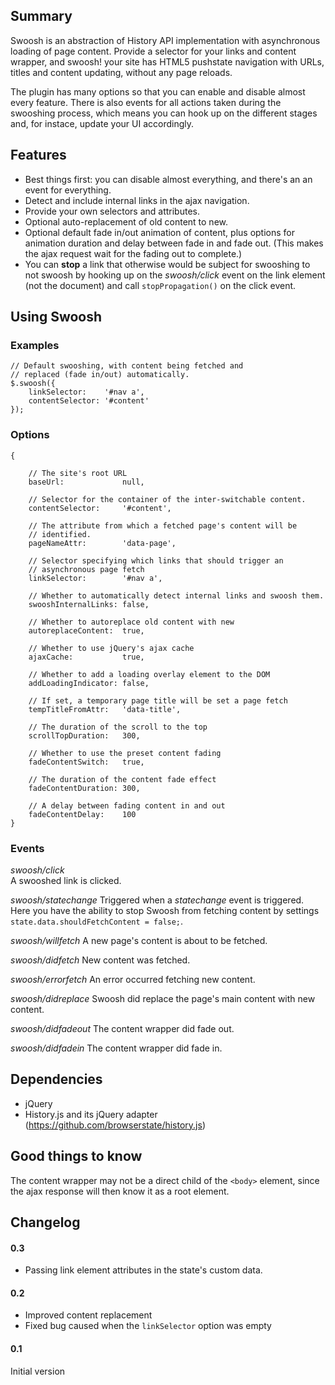 ## Summary

Swoosh is an abstraction of History API implementation with asynchronous loading of page content. Provide a selector for your links and content wrapper, and swoosh! your site has HTML5 pushstate navigation with URLs, titles and content updating, without any page reloads.

The plugin has many options so that you can enable and disable almost every feature. There is also events for all actions taken during the swooshing process, which means you can hook up on the different stages and, for instace, update your UI accordingly.

## Features

* Best things first: you can disable almost everything, and there's an an event for everything.
* Detect and include internal links in the ajax navigation.
* Provide your own selectors and attributes.
* Optional auto-replacement of old content to new.
* Optional default fade in/out animation of content, plus options for animation duration and delay between fade in and fade out. (This makes the ajax request wait for the fading out to complete.)
* You can **stop** a link that otherwise would be subject for swooshing to not swoosh by hooking up on the *swoosh/click* event on the link element (not the document) and call `stopPropagation()` on the click event.

## Using Swoosh

### Examples

	// Default swooshing, with content being fetched and
	// replaced (fade in/out) automatically.
	$.swoosh({
		linkSelector:    '#nav a',
		contentSelector: '#content'
	});

### Options

	{

		// The site's root URL
		baseUrl:             null,

		// Selector for the container of the inter-switchable content.
		contentSelector:     '#content',

		// The attribute from which a fetched page's content will be
		// identified.
		pageNameAttr:        'data-page',

		// Selector specifying which links that should trigger an 
		// asynchronous page fetch
		linkSelector:        '#nav a',

		// Whether to automatically detect internal links and swoosh them.
		swooshInternalLinks: false,

		// Whether to autoreplace old content with new
		autoreplaceContent:  true,

		// Whether to use jQuery's ajax cache
		ajaxCache:           true,

		// Whether to add a loading overlay element to the DOM
		addLoadingIndicator: false,

		// If set, a temporary page title will be set a page fetch
		tempTitleFromAttr:   'data-title',

		// The duration of the scroll to the top
		scrollTopDuration:   300,

		// Whether to use the preset content fading
		fadeContentSwitch:   true,

		// The duration of the content fade effect
		fadeContentDuration: 300,

		// A delay between fading content in and out
		fadeContentDelay:    100
	}

### Events

*swoosh/click*   
A swooshed link is clicked.

*swoosh/statechange*
Triggered when a *statechange* event is triggered. Here you have the ability to stop Swoosh from fetching content by settings `state.data.shouldFetchContent = false;`.

*swoosh/willfetch*
A new page's content is about to be fetched.

*swoosh/didfetch*
New content was fetched.

*swoosh/errorfetch*
An error occurred fetching new content.

*swoosh/didreplace*
Swoosh did replace the page's main content with new content.

*swoosh/didfadeout*
The content wrapper did fade out.

*swoosh/didfadein*
The content wrapper did fade in.

## Dependencies

* jQuery
* History.js and its jQuery adapter (https://github.com/browserstate/history.js)

## Good things to know

The content wrapper may not be a direct child of the `<body>` element, since the ajax response will then know it as a root element.

## Changelog

#### 0.3

* Passing link element attributes in the state's custom data.

#### 0.2

* Improved content replacement
* Fixed bug caused when the `linkSelector` option was empty

#### 0.1

Initial version